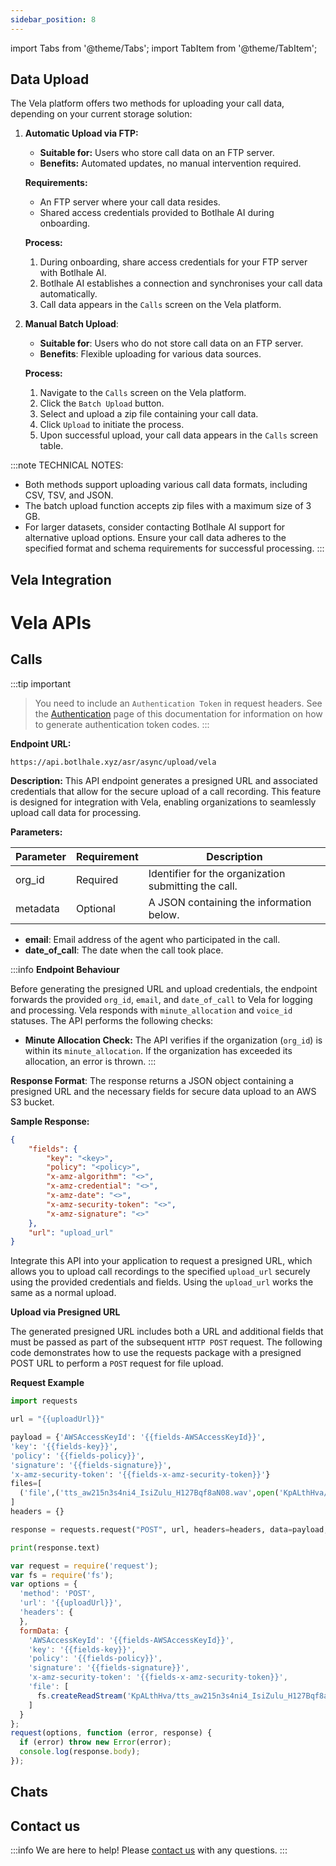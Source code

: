 ```yaml
---
sidebar_position: 8
---
```

import Tabs from '@theme/Tabs';
import TabItem from '@theme/TabItem';

## Data Upload

The Vela platform offers two methods for uploading your call data, depending on your current storage solution:

1. **Automatic Upload via FTP:**
    - **Suitable for:** Users who store call data on an FTP server. 
    - **Benefits:** Automated updates, no manual intervention required.

    **Requirements:**

    - An FTP server where your call data resides. 
    - Shared access credentials provided to Botlhale AI during onboarding.

    **Process:**
    1. During onboarding, share access credentials for your FTP server with Botlhale AI. 
    2. Botlhale AI establishes a connection and synchronises your call data automatically. 
    3. Call data appears in the `Calls` screen on the Vela platform.

2. **Manual Batch Upload**:
    - **Suitable for**: Users who do not store call data on an FTP server. 
    - **Benefits**: Flexible uploading for various data sources.

    **Process:**
    1. Navigate to the `Calls` screen on the Vela platform.
    2. Click the `Batch Upload` button. 
    3. Select and upload a zip file containing your call data. 
    4. Click `Upload` to initiate the process.
    5. Upon successful upload, your call data appears in the `Calls` screen table.

:::note TECHNICAL NOTES:
- Both methods support uploading various call data formats, including CSV, TSV, and JSON. 
- The batch upload function accepts zip files with a maximum size of 3 GB. 
- For larger datasets, consider contacting Botlhale AI support for alternative upload options. Ensure your call data adheres to the specified format and schema requirements for successful processing.
:::

## Vela Integration

# Vela APIs

## Calls

:::tip important
> You need to include an `Authentication Token` in request headers. See the [Authentication](API.md#authentication) page of this documentation for information on how to generate authentication token codes.
:::

**Endpoint URL:**
```
https://api.botlhale.xyz/asr/async/upload/vela
```

**Description:**
This API endpoint generates a presigned URL and associated credentials that allow for the secure upload of a call recording. This feature is designed for integration with Vela, enabling organizations to seamlessly upload call data for processing.

**Parameters:**

| Parameter      | Requirement | Description                                              |
|----------------|-------------|----------------------------------------------------------|
| org_id         | Required    | Identifier for the organization submitting the call.     |
| metadata       | Optional    | A JSON containing the information below.              |

- **email**: Email address of the agent who participated in the call.
- **date_of_call**: The date when the call took place.                     

:::info **Endpoint Behaviour**

Before generating the presigned URL and upload credentials, the endpoint forwards the provided `org_id`, `email`, and `date_of_call` to Vela for logging and processing. Vela responds with `minute_allocation` and `voice_id` statuses. The API performs the following checks:

- **Minute Allocation Check:** The API verifies if the organization (`org_id`) is within its `minute_allocation`. If the organization has exceeded its allocation, an error is thrown.
:::


**Response Format**: The response returns a JSON object containing a presigned URL and the necessary fields for secure data upload to an AWS S3 bucket.

**Sample Response:**
```json
{
    "fields": {
        "key": "<key>",
        "policy": "<policy>",
        "x-amz-algorithm": "<>",
        "x-amz-credential": "<>",
        "x-amz-date": "<>",
        "x-amz-security-token": "<>",
        "x-amz-signature": "<>"
    },
    "url": "upload_url"
}
```

Integrate this API into your application to request a presigned URL, which allows you to upload call recordings to the specified `upload_url` securely using the provided credentials and fields. Using the `upload_url` works the same as a normal upload.


**Upload via Presigned URL**

The generated presigned URL includes both a URL and additional fields that must be passed as part of the subsequent `HTTP POST` request. The following code demonstrates how to use the requests package with a presigned POST URL to perform a `POST` request for file upload.

**Request Example**

<Tabs>
<TabItem value="py" label="Python" default>

```py
import requests

url = "{{uploadUrl}}"

payload = {'AWSAccessKeyId': '{{fields-AWSAccessKeyId}}',
'key': '{{fields-key}}',
'policy': '{{fields-policy}}',
'signature': '{{fields-signature}}',
'x-amz-security-token': '{{fields-x-amz-security-token}}'}
files=[
  ('file',('tts_aw215n3s4ni4_IsiZulu_H127Bqf8aN08.wav',open('KpALthHva/tts_aw215n3s4ni4_IsiZulu_H127Bqf8aN08.wav','rb'),'audio/wav'))
]
headers = {}

response = requests.request("POST", url, headers=headers, data=payload, files=files)

print(response.text)

```

</TabItem>
<TabItem value="nodejs" label="NodeJs - Request" >

```js 
var request = require('request');
var fs = require('fs');
var options = {
  'method': 'POST',
  'url': '{{uploadUrl}}',
  'headers': {
  },
  formData: {
    'AWSAccessKeyId': '{{fields-AWSAccessKeyId}}',
    'key': '{{fields-key}}',
    'policy': '{{fields-policy}}',
    'signature': '{{fields-signature}}',
    'x-amz-security-token': '{{fields-x-amz-security-token}}',
    'file': [
      fs.createReadStream('KpALthHva/tts_aw215n3s4ni4_IsiZulu_H127Bqf8aN08.wav')
    ]
  }
};
request(options, function (error, response) {
  if (error) throw new Error(error);
  console.log(response.body);
});


```

</TabItem>
</Tabs>





## Chats
## Contact us

:::info
We are here to help! Please [contact us](mailto:support@botlhale.ai) with any questions.
:::
